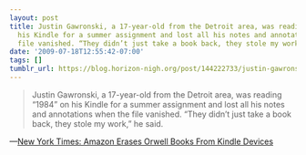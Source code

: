 ```yaml
---
layout: post
title: Justin Gawronski, a 17-year-old from the Detroit area, was reading “1984” on
  his Kindle for a summer assignment and lost all his notes and annotations when the
  file vanished. “They didn’t just take a book back, they stole my work,” he said.
date: '2009-07-18T12:55:42-07:00'
tags: []
tumblr_url: https://blog.horizon-nigh.org/post/144222733/justin-gawronski-a-17-year-old-from-the-detroit
---
```

> Justin Gawronski, a 17-year-old from the Detroit area, was reading “1984” on his Kindle for a summer assignment and lost all his notes and annotations when the file vanished. “They didn’t just take a book back, they stole my work,” he said.

—[New York Times: Amazon Erases Orwell Books From Kindle Devices](http://www.nytimes.com/2009/07/18/technology/companies/18amazon.html?_r=1&hpw)
